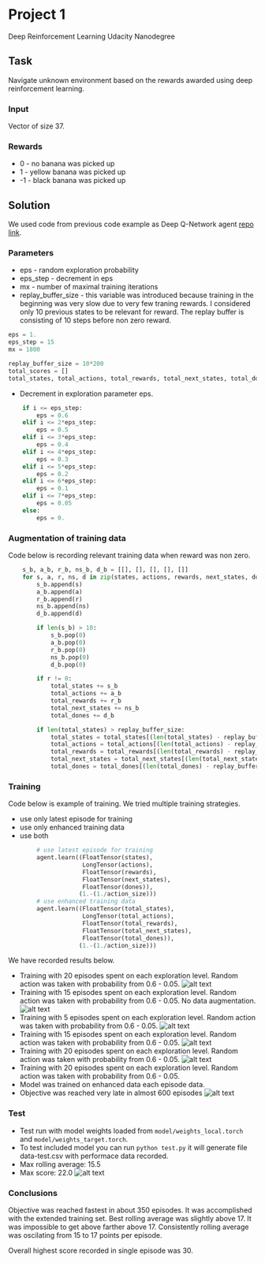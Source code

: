 # Project 1
Deep Reinforcement Learning Udacity Nanodegree

## Task
Navigate unknown environment based on the rewards awarded using deep reinforcement learning.

### Input
Vector of size 37.

### Rewards
* 0 - no banana was picked up
* 1 - yellow banana was picked up
* -1 - black banana was picked up

## Solution
We used code from previous code example as Deep Q-Network agent [repo link](https://github.com/udacity/deep-reinforcement-learning/blob/master/dqn/solution/dqn_agent.py).

### Parameters
* eps - random exploration probability
* eps_step - decrement in eps
* mx - number of maximal training iterations
* replay_buffer_size - this variable was introduced because training in the beginning was very slow due to very few traning rewards. I considered only 10 previous states
    to be relevant for reward. The replay buffer is consisting of 10 steps before non zero reward.
```python
eps = 1.
eps_step = 15
mx = 1800

replay_buffer_size = 10*200
total_scores = []
total_states, total_actions, total_rewards, total_next_states, total_dones = [[], [], [], [], []]
```
* Decrement in exploration parameter eps.
```python
    if i <= eps_step:
        eps = 0.6
    elif i <= 2*eps_step:
        eps = 0.5
    elif i <= 3*eps_step:
        eps = 0.4
    elif i <= 4*eps_step:
        eps = 0.3
    elif i <= 5*eps_step:
        eps = 0.2
    elif i <= 6*eps_step:
        eps = 0.1
    elif i <= 7*eps_step:
        eps = 0.05
    else:
        eps = 0.
```
### Augmentation of training data
Code below is recording relevant training data when reward was non zero.
```python
    s_b, a_b, r_b, ns_b, d_b = [[], [], [], [], []]
    for s, a, r, ns, d in zip(states, actions, rewards, next_states, dones):
        s_b.append(s)
        a_b.append(a)
        r_b.append(r)
        ns_b.append(ns)
        d_b.append(d)

        if len(s_b) > 10:
            s_b.pop(0)
            a_b.pop(0)
            r_b.pop(0)
            ns_b.pop(0)
            d_b.pop(0)

        if r != 0:
            total_states += s_b
            total_actions += a_b
            total_rewards += r_b
            total_next_states += ns_b
            total_dones += d_b

        if len(total_states) > replay_buffer_size:
            total_states = total_states[(len(total_states) - replay_buffer_size):]
            total_actions = total_actions[(len(total_actions) - replay_buffer_size):]
            total_rewards = total_rewards[(len(total_rewards) - replay_buffer_size):]
            total_next_states = total_next_states[(len(total_next_states) - replay_buffer_size):]
            total_dones = total_dones[(len(total_dones) - replay_buffer_size):]
```
### Training
Code below is example of training. We tried multiple training strategies.
* use only latest episode for training
* use only enhanced training data
* use both
```python
        # use latest episode for training
        agent.learn((FloatTensor(states),
                     LongTensor(actions),
                     FloatTensor(rewards),
                     FloatTensor(next_states),
                     FloatTensor(dones)),
                    (1.-(1./action_size)))
        # use enhanced training data
        agent.learn((FloatTensor(total_states),
                     LongTensor(total_actions),
                     FloatTensor(total_rewards),
                     FloatTensor(total_next_states),
                     FloatTensor(total_dones)),
                    (1.-(1./action_size)))
```
We have recorded results below.

* Training with 20 episodes spent on each exploration level. Random action was taken with probability from 0.6 - 0.05.
![alt text](https://raw.githubusercontent.com/IzidoroBaltazar/DeepReinfLearning/master/project1/figure.png)
* Training with 15 episodes spent on each exploration level. Random action was taken with probability from 0.6 - 0.05. No data augmentation.
![alt text](https://raw.githubusercontent.com/IzidoroBaltazar/DeepReinfLearning/master/project1/figure-eps-step-15-no-augmentation.png)
* Training with 5 episodes spent on each exploration level. Random action was taken with probability from 0.6 - 0.05.
![alt text](https://raw.githubusercontent.com/IzidoroBaltazar/DeepReinfLearning/master/project1/figure-eps-step-5.png)
* Training with 15 episodes spent on each exploration level. Random action was taken with probability from 0.6 - 0.05.
![alt text](https://raw.githubusercontent.com/IzidoroBaltazar/DeepReinfLearning/master/project1/figure-eps-step-15.png)
* Training with 20 episodes spent on each exploration level. Random action was taken with probability from 0.6 - 0.05.
![alt text](https://raw.githubusercontent.com/IzidoroBaltazar/DeepReinfLearning/master/project1/figure-eps-step-20.png)
* Training with 20 episodes spent on each exploration level. Random action was taken with probability from 0.6 - 0.05.
* Model was trained on enhanced data each episode data.
* Objective was reached very late in almost 600 episodes
![alt text](https://raw.githubusercontent.com/IzidoroBaltazar/DeepReinfLearning/master/project1/figure-train-modified-buffer.png)

### Test
* Test run with model weights loaded from `model/weights_local.torch` and `model/weights_target.torch`.
* To test included model you can run `python test.py` it will generate file data-test.csv with performace data recorded.
* Max rolling average: 15.5
* Max score: 22.0
![alt text](https://raw.githubusercontent.com/IzidoroBaltazar/DeepReinfLearning/master/project1/figure-test.png)

### Conclusions
Objective was reached fastest in about 350 episodes. It was accomplished with the extended training set.
Best rolling average was slightly above 17. It was impossible to get above farther above 17. Consistently rolling average was oscilating from 15 to 17 points per episode.

Overall highest score recorded in single episode was 30.

